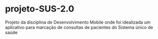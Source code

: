 # projeto-SUS-2.0
Projeto da disciplina de Desenvolvimento Mobile onde foi idealizada um aplicativo para marcação de consultas de pacientes do Sistema único de saúde
